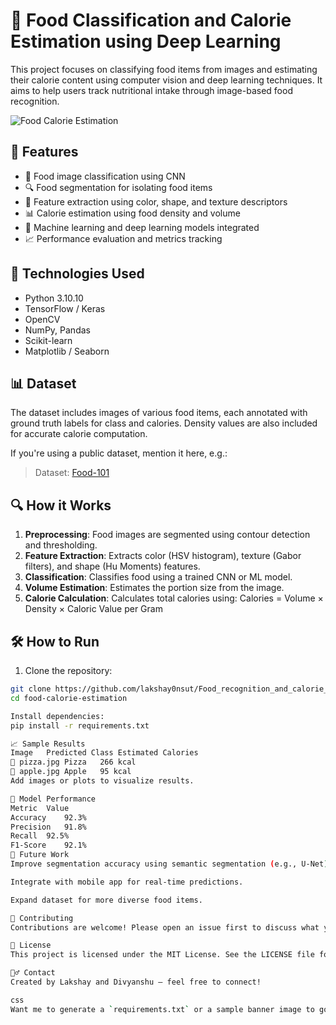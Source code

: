 # 🍱 Food Classification and Calorie Estimation using Deep Learning

This project focuses on classifying food items from images and estimating their calorie content using computer vision and deep learning techniques. It aims to help users track nutritional intake through image-based food recognition.

![Food Calorie Estimation](./assets/food_banner.jpg) <!-- Add your own banner or sample image -->

## 🚀 Features

- 🍔 Food image classification using CNN
- 🔍 Food segmentation for isolating food items
- 🎨 Feature extraction using color, shape, and texture descriptors
- 📊 Calorie estimation using food density and volume
- 🧠 Machine learning and deep learning models integrated
- 📈 Performance evaluation and metrics tracking

## 🧰 Technologies Used

- Python 3.10.10
- TensorFlow / Keras
- OpenCV
- NumPy, Pandas
- Scikit-learn
- Matplotlib / Seaborn


## 📊 Dataset

The dataset includes images of various food items, each annotated with ground truth labels for class and calories. Density values are also included for accurate calorie computation.

If you're using a public dataset, mention it here, e.g.:

> Dataset: [Food-101](https://www.kaggle.com/datasets/kritikseth/fruit-and-vegetable-image-recognition)

## 🔍 How it Works

1. **Preprocessing**: Food images are segmented using contour detection and thresholding.
2. **Feature Extraction**: Extracts color (HSV histogram), texture (Gabor filters), and shape (Hu Moments) features.
3. **Classification**: Classifies food using a trained CNN or ML model.
4. **Volume Estimation**: Estimates the portion size from the image.
5. **Calorie Calculation**: Calculates total calories using:
Calories = Volume × Density × Caloric Value per Gram


## 🛠️ How to Run

1. Clone the repository:
```bash
git clone https://github.com/lakshay0nsut/Food_recognition_and_calorie_estimation.git
cd food-calorie-estimation

Install dependencies:
pip install -r requirements.txt

📈 Sample Results
Image	Predicted Class	Estimated Calories
🍕 pizza.jpg	Pizza	266 kcal
🍎 apple.jpg	Apple	95 kcal
Add images or plots to visualize results.

🤖 Model Performance
Metric	Value
Accuracy	92.3%
Precision	91.8%
Recall	92.5%
F1-Score	92.1%
📌 Future Work
Improve segmentation accuracy using semantic segmentation (e.g., U-Net).

Integrate with mobile app for real-time predictions.

Expand dataset for more diverse food items.

🙌 Contributing
Contributions are welcome! Please open an issue first to discuss what you would like to change.

📄 License
This project is licensed under the MIT License. See the LICENSE file for details.

🙋‍♂️ Contact
Created by Lakshay and Divyanshu — feel free to connect!

css
Want me to generate a `requirements.txt` or a sample banner image to go along with it?
